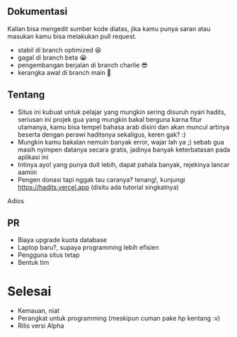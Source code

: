 ## Dokumentasi

Kalian bisa mengedit sumber kode diatas, jika kamu punya saran atau masukan
kamu bisa melakukan pull request.

- stabil di branch optimized 😆
- gagal di branch beta 😭
- pengembangan berjalan di branch charlie 😎
- kerangka awal di branch main 👣

## Tentang

- Situs ini kubuat untuk pelajar yang mungkin sering disuruh nyari hadits, seriusan ini projek gua yang mungkin bakal berguna karna fitur utamanya, kamu bisa tempel bahasa arab disini dan akan muncul artinya beserta dengan perawi haditsnya sekaligus, keren gak? :) 
- Mungkin kamu bakalan nemuin banyak error, wajar lah ya ;) sebab gua masih nyimpen datanya secara gratis, jadinya banyak keterbatasan pada aplikasi ini
- Intinya ayo! yang punya duit lebih, dapat pahala banyak, rejekinya lancar aamiin
- Pengen donasi tapi nggak tau caranya? tenang!, kunjungi https://hadits.vercel.app (disitu ada tutorial singkatnya)

Adios

## PR

- Biaya upgrade kuota database
- Laptop baru?, supaya programming lebih efisien
- Pengguna situs tetap
- Bentuk tim

# Selesai

- Kemauan, niat
- Perangkat untuk programming (meskipun cuman pake hp kentang :v)
- Rilis versi Alpha

